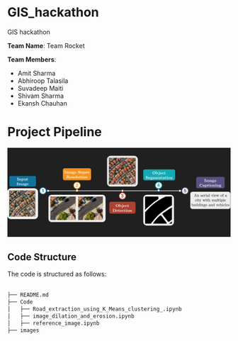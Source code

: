 # GIS_hackathon
GIS hackathon 

__Team Name__: Team Rocket

**Team Members**:
- Amit Sharma
-  Abhiroop Talasila
- Suvadeep Maiti
- Shivam Sharma
- Ekansh Chauhan

# Project Pipeline

![alt text](./Images/pipeline.png)

## Code Structure

The code is structured as follows:

```

├── README.md
├── Code
│   ├── Road_extraction_using_K_Means_clustering_.ipynb
│   ├── image_dilation_and_erosion.ipynb
│   ├── reference_image.ipynb
├── images

```
